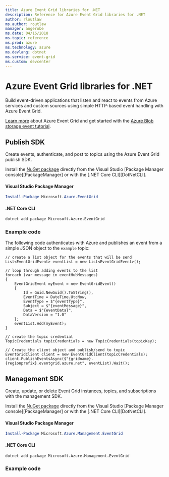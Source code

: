 ```yaml
---
title: Azure Event Grid libraries for .NET
description: Reference for Azure Event Grid libraries for .NET
author: rloutlaw 
ms.author: routlaw    
manager: angerobe
ms.date: 04/16/2018
ms.topic: reference
ms.prod: azure
ms.technology: azure
ms.devlang: dotnet
ms.service: event-grid
ms.custom: devcenter
---
```


# Azure Event Grid libraries for .NET

Build event-driven applications that listen and react to events from Azure services and custom sources using simple HTTP-based event handling with Azure Event Grid.

[Learn more](/azure/event-grid/overview) about Azure Event Grid and get started with the [Azure Blob storage event tutorial](/azure/storage/blobs/storage-blob-event-quickstart-powershell).

## Publish SDK

Create events, authenticate, and post to topics using the Azure Event Grid publish SDK.

Install the [NuGet package](https://www.nuget.org/packages/Microsoft.Azure.Management.Network.Fluent) directly from the Visual Studio [Package Manager console][PackageManager] or with the [.NET Core CLI][DotNetCLI].

#### Visual Studio Package Manager

```powershell
Install-Package Microsoft.Azure.EventGrid
```

#### .NET Core CLI

```bash
dotnet add package Microsoft.Azure.EventGrid 
```

### Example code

The following code authenticates with Azure and publishes an event from a simple JSON object to the `example` topic:

```chsarp
// create a list object for the events that will be send
List<EventGridEvent> eventList = new List<EventGridEvent>();

// loop through adding events to the list
foreach (var message in eventHubMessages)
{
    EventGridEvent myEvent = new EventGridEvent()
    {
        Id = Guid.NewGuid().ToString(),
        EventTime = DateTime.UtcNow,
        EventType = $"{eventType}",
        Subject = $"{eventMessage}",
        Data = $"{eventData}",
        DataVersion = "1.0"
    };
    eventList.Add(myEvent);
}

// create the topic credential 
TopicCredentials topicCredentials = new TopicCredentials(topicKey);

// Create the client object and publish/send to topic
EventGridClient client = new EventGridClient(topicCredentials);
client.PublishEventsAsync($"{gridname}.{regionprefix}.eventgrid.azure.net", eventList).Wait();
```

## Management SDK

Create, update, or delete Event Grid instances, topics, and subscriptions with the management SDK.

Install the [NuGet package](https://www.nuget.org/packages/Microsoft.Azure.Management.Network.Fluent) directly from the Visual Studio [Package Manager console][PackageManager] or with the [.NET Core CLI][DotNetCLI].


#### Visual Studio Package Manager

```powershell
Install-Package Microsoft.Azure.Management.EventGrid
```

#### .NET Core CLI

```bash
dotnet add package Microsoft.Azure.Management.EventGrid
```

### Example code

```chsarp
```


